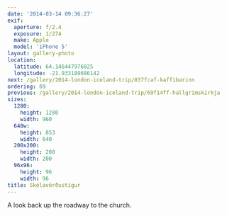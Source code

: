 ```yaml
---
date: '2014-03-14 09:36:27'
exif:
  aperture: f/2.4
  exposure: 1/274
  make: Apple
  model: 'iPhone 5'
layout: gallery-photo
location:
  latitude: 64.146447976825
  longitude: -21.933189686142
next: /gallery/2014-london-iceland-trip/037fcaf-kaffibarinn
ordering: 69
previous: /gallery/2014-london-iceland-trip/69f14ff-hallgrimskirkja
sizes:
  1280:
    height: 1280
    width: 960
  640w:
    height: 853
    width: 640
  200x200:
    height: 200
    width: 200
  96x96:
    height: 96
    width: 96
title: Skólavörðustígur
---
```


A look back up the roadway to the church.
